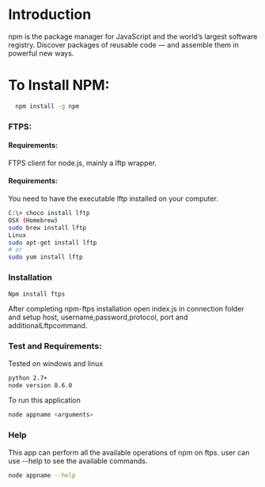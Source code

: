 # Introduction

npm is the package manager for JavaScript and the world’s largest software registry. Discover packages of reusable code — and assemble them in powerful new ways. 


# To Install NPM:
```sh
  npm install -g npm
  ```

### FTPS:
#### Requirements:
FTPS client for node.js, mainly a lftp wrapper.

#### Requirements:
You need to have the executable lftp installed on your computer.

```sh Windows (Chocolatey)
C:\> choco install lftp
OSX (Homebrew)
sudo brew install lftp
Linux
sudo apt-get install lftp
# or
sudo yum install lftp
```
### Installation
``` sh
Npm install ftps
```
After completing npm-ftps installation open index.js in connection folder and setup host, username,password,protocol, port and additionalLftpcommand.
### Test and Requirements:

Tested on windows and linux
``` sh 
python 2.7+
node version 8.6.0
```
To run this application 
``` sh 
node appname <arguments>
```
### Help
This app can perform all the available operations of npm on ftps.
user can use --help to see the available commands.
``` sh
node appname --help
```

